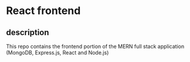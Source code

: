 # React frontend

## description

This repo contains the frontend portion of the MERN full stack application (MongoDB, Express.js, React and Node.js) 